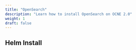 ```yaml
---
title: "OpenSearch"
description: "Learn how to install OpenSearch on OCNE 2.0"
weight: 1
draft: false
---
```


## Helm Install